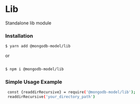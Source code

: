 # Lib

 Standalone lib module

### Installation

```bash
$ yarn add @mongodb-model/lib 

```
 or 

```bash

$ npm i @mongodb-model/lib

```

### Simple Usage Example

```bash
 const {readdirRecursive} = require('@mongodb-model/lib');
 readdirRecursive('your_directory_path')
```


